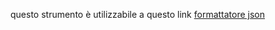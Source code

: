 questo strumento è utilizzabile a questo link  [formattatore json](https://ognistrumento.com/formattatore-json/)